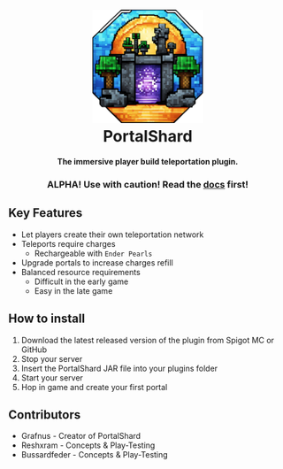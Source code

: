 <h1 align="center">
  <br>
  <a href="https://oss.grafnus.de/portalshard/"><img src="https://raw.githubusercontent.com/Splitterlicht/PortalShard/master/assets/images/PortalShard.png" alt="PortalShard" width="200"></a>
  <br>
  PortalShard
  <br>
</h1>

<h4 align="center">The immersive player build teleportation plugin.</h4>

<h3 align="center">ALPHA! Use with caution! Read the <a href="https://oss.grafnus.de/portalshard/admindocs/admin_overview.html" target="_blank">docs</a> first!</h4>


## Key Features
* Let players create their own teleportation network
* Teleports require charges
  * Rechargeable with `Ender Pearls`
* Upgrade portals to increase charges refill
* Balanced resource requirements
  * Difficult in the early game
  * Easy in the late game

## How to install

1. Download the latest released version of the plugin from Spigot MC or GitHub
2. Stop your server 
3. Insert the PortalShard JAR file into your plugins folder 
4. Start your server 
5. Hop in game and create your first portal

## Contributors

* Grafnus - Creator of PortalShard
* Reshxram - Concepts & Play-Testing
* Bussardfeder - Concepts & Play-Testing